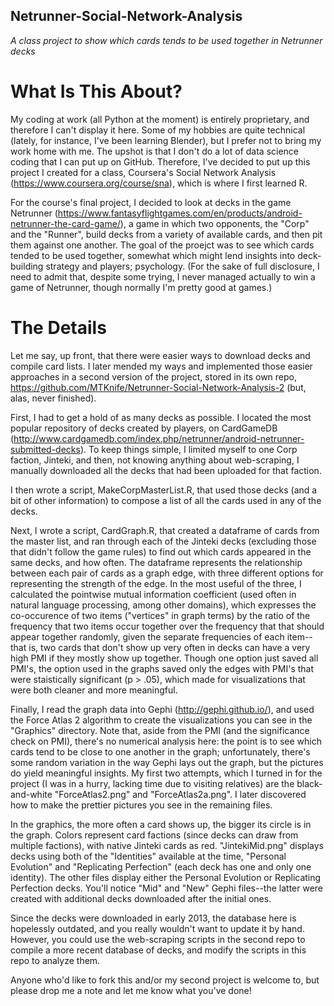 ## Netrunner-Social-Network-Analysis
*A class project to show which cards tends to be used together in Netrunner decks*

# What Is This About?

My coding at work (all Python at the moment) is entirely proprietary, and therefore I can't display it here.  Some of my hobbies are quite technical (lately, for instance, I've been learning Blender), but I prefer not to bring my work home with me.  The upshot is that I don't do a lot of data science coding that I can put up on GitHub.  Therefore, I've decided to put up this project I created for a class, Coursera's Social Network Analysis (https://www.coursera.org/course/sna), which is where I first learned R.

For the course's final project, I decided to look at decks in the game Netrunner (https://www.fantasyflightgames.com/en/products/android-netrunner-the-card-game/), a game in which two opponents, the "Corp" and the "Runner", build decks from a variety of available cards, and then pit them against one another.  The goal of the proejct was to see which cards tended to be used together, somewhat which might lend insights into deck-building strategy and players; psychology.  (For the sake of full disclosure, I need to admit that, despite some trying, I never managed actually to win a game of Netrunner, though normally I'm pretty good at games.)

# The Details

Let me say, up front, that there were easier ways to download decks and compile card lists.  I later mended my ways and implemented those easier approaches in a second version of the project, stored in its own repo, https://github.com/MTKnife/Netrunner-Social-Network-Analysis-2 (but, alas, never finished).

First, I had to get a hold of as many decks as possible.  I located the most popular repository of decks created by players, on CardGameDB (http://www.cardgamedb.com/index.php/netrunner/android-netrunner-submitted-decks).  To keep things simple, I limited myself to one Corp faction, Jinteki, and then, not knowing anything about web-scraping, I manually downloaded all the decks that had been uploaded for that faction.

I then wrote a script, MakeCorpMasterList.R, that used those decks (and a bit of other information) to compose a list of all the cards used in any of the decks.

Next, I wrote a script, CardGraph.R, that created a dataframe of cards from the master list, and ran through each of the Jinteki decks (excluding those that didn't follow the game rules) to find out which cards appeared in the same decks, and how often.  The dataframe represents the relationship between each pair of cards as a graph edge, with three different options for representing the strength of the edge.  In the most useful of the three, I calculated the pointwise mutual information coefficient (used often in natural language processing, among other domains), which expresses the co-occurence of two items ("vertices" in graph terms) by the ratio of the frequency that two items occur together over the frequency that that should appear together randomly, given the separate frequencies of each item--that is, two cards that don't show up very often in decks can have a very high PMI if they mostly show up together.  Though one option just saved all PMI's, the option used in the graphs saved only the edges with PMI's that were staistically significant (p > .05), which made for visualizations that were both cleaner and more meaningful.

Finally, I read the graph data into Gephi (http://gephi.github.io/), and used the Force Atlas 2 algorithm to create the visualizations you can see in the "Graphics" directory.  Note that, aside from the PMI (and the significance check on PMI), there's no numerical analysis here:  the point is to see which cards tend to be close to one another in the graph; unfortunately, there's some random variation in the way Gephi lays out the graph, but the pictures do yield meaningful insights.  My first two attempts, which I turned in for the project (I was in a hurry, lacking time due to visiting relatives) are the black-and-white "ForceAtlas2.png" and "ForceAtlas2a.png".  I later discovered how to make the prettier pictures you see in the remaining files.

In the graphics, the more often a card shows up, the bigger its circle is in the graph.  Colors represent card factions (since decks can draw from multiple factions), with native Jinteki cards as red.  "JintekiMid.png" displays decks using both of the "Identities" available at the time, "Personal Evolution" and "Replicating Perfection" (each deck has one and only one identity).  The other files display either the Personal Evolution or Replicating Perfection decks.  You'll notice "Mid" and "New" Gephi files--the latter were created with additional decks downloaded after the initial ones.

Since the decks were downloaded in early 2013, the database here is hopelessly outdated, and you really wouldn't want to update it by hand.  However, you could use the web-scraping scripts in the second repo to compile a more recent database of decks, and modify the scripts in this repo to analyze them.

Anyone who'd like to fork this and/or my second project is welcome to, but please drop me a note and let me know what you've done!
